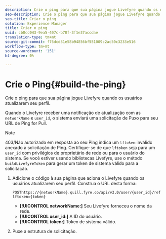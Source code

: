 ```yaml
---
description: Crie o ping para que sua página jogue Livefyre quando os usuários atualizarem seu perfil.
seo-description: Crie o ping para que sua página jogue Livefyre quando os usuários atualizarem seu perfil.
seo-title: Criar o ping
solution: Experience Manager
title: Criar o ping
uuid: cb8cc043-9ea5-407c-b70f-3f1e37accdae
translation-type: tm+mt
source-git-commit: f76dcd31e58b94856bf551009c2ac50c3233e516
workflow-type: tm+mt
source-wordcount: '151'
ht-degree: 0%

---
```



# Crie o Ping{#build-the-ping}

Crie o ping para que sua página jogue Livefyre quando os usuários atualizarem seu perfil.

Quando o Livefyre receber uma notificação de atualização com as `networkName` e `user_id`, o sistema enviará uma solicitação de Puxo para seu URL de Ping for Pull.

>[!NOTE]
>
>403/Não autorizado em resposta ao seu Ping indica um `lftoken` inválido anexado à solicitação de Ping. Certifique-se de que `lftoken` seja para um `user_id` com privilégios de proprietário de rede ou para o usuário do sistema. Se você estiver usando bibliotecas Livefyre, use o método `buildLivefyreToken` para gerar um token de sistema válido para a solicitação.

1. Adicione o código à sua página que aciona o Livefyre quando os usuários atualizarem seu perfil. Construa o URL desta forma:

   ```
   POSThttps://{networkName}.quill.fyre.co/api/v3.0/user/{user_id}/refresh?lftoken={token}
   ```

   * **[!UICONTROL networkName:]** Seu Livefyre forneceu o nome da rede.
   * **[!UICONTROL user_id:]** A ID do usuário.
   * **[!UICONTROL token:]** Token de sistema válido.

1. Puxe a estrutura de solicitação.

